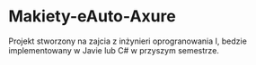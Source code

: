 # Makiety-eAuto-Axure

Projekt stworzony na zajcia z inżynieri oprogranowania I, bedzie implementowany w Javie lub C# w przyszym semestrze.
